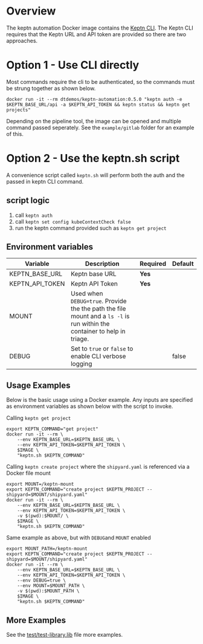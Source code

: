 # Overview

The keptn automation Docker image contains the [Keptn CLI](https://keptn.sh/docs/0.13.x/reference/cli/). The Keptn CLI requires that the Keptn URL and API token are provided so there are two approaches.

# Option 1 - Use CLI directly

Most commands require the cli to be authenticated, so the commands must be strung together as shown below.

```
docker run -it --rm dtdemos/keptn-automation:0.5.0 "keptn auth -e $KEPTN_BASE_URL/api -a $KEPTN_API_TOKEN && keptn status && keptn get projects"
```

Depending on the pipeline tool, the image can be opened and multiple command passed seperately.  See the `example/gitlab` folder for an example of this.

# Option 2 - Use the keptn.sh script 

A convenience script called `keptn.sh` will perform both the auth and the passed in keptn CLI command.

## script logic

1. call `keptn auth`
1. call `keptn set config kubeContextCheck false`
1. run the keptn command provided such as `keptn get project`

## Environment variables

| Variable | Description | Required | Default |
| -------- | ----------- | ---------| ------- |
| KEPTN_BASE_URL | Keptn base URL  | **Yes** | |
| KEPTN_API_TOKEN | Keptn API Token  | **Yes** | |
| MOUNT | Used when `DEBUG=true`.  Provide the the path the file mount and a `ls -l` is run within the container to help in triage. | | |
| DEBUG | Set to `true` or `false` to enable CLI verbose logging| | false |

## Usage Examples

Below is the basic usage using a Docker example. Any inputs are specified as environment variables as shown below with the script to invoke. 

Calling `keptn get project`

```
export KEPTN_COMMAND="get project"
docker run -it --rm \
    --env KEPTN_BASE_URL=$KEPTN_BASE_URL \
    --env KEPTN_API_TOKEN=$KEPTN_API_TOKEN \
    $IMAGE \
    "keptn.sh $KEPTN_COMMAND"
```

Calling `keptn create project` where the `shipyard.yaml` is referenced via a Docker file mount

```
export MOUNT=/keptn-mount
export KEPTN_COMMAND="create project $KEPTN_PROJECT --shipyard=$MOUNT/shipyard.yaml"
docker run -it --rm \
    --env KEPTN_BASE_URL=$KEPTN_BASE_URL \
    --env KEPTN_API_TOKEN=$KEPTN_API_TOKEN \
    -v $(pwd):$MOUNT/ \
    $IMAGE \
    "keptn.sh $KEPTN_COMMAND"
```

Same example as above, but with `DEBUG`and `MOUNT` enabled

```
export MOUNT_PATH=/keptn-mount
export KEPTN_COMMAND="create project $KEPTN_PROJECT --shipyard=$MOUNT/shipyard.yaml"
docker run -it --rm \
    --env KEPTN_BASE_URL=$KEPTN_BASE_URL \
    --env KEPTN_API_TOKEN=$KEPTN_API_TOKEN \
    --env DEBUG=true \
    --env MOUNT=$MOUNT_PATH \
    -v $(pwd):$MOUNT_PATH \
    $IMAGE \
    "keptn.sh $KEPTN_COMMAND"
```

## More Examples

See the [test/test-library.lib](test/test-library.lib) file more examples. 

